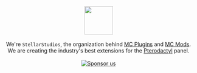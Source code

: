 <br><p align="center">
  <img src="https://github.com/user-attachments/assets/8dac569a-9116-4a09-b2d5-a595bd0ef862" style="width: 75px; height: auto;"/><br><br>
  We're <code>StellarStudios</code>, the organization behind <a href="https://stellarstudios.xyz/products/mcplugins">MC Plugins</a> and <a href="https://stellarstudios.xyz/products/mcplugins">MC Mods</a>.<br>
  We are creating the industry's best extensions for the <a href="https://pterodactyl.io">Pterodactyl</a> panel.
  <br><br>
  <a href="https://github.com/sponsors/Sarthak-07">
    ![Sponsor us](https://github.com/user-attachments/assets/4e29c0a2-504b-48eb-8d2d-67ff0a58f2b4)
  </a>
</p><br/>
